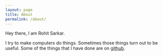 ```yaml
---
layout: page
title: About
permalink: /about/
---
```


Hey there, I am Rohit Sarkar.

I try to make computers do things. Sometimes those things turn out to be
useful.
Some of the things that I have done are on [github](https://www.github.com/rsarky).

